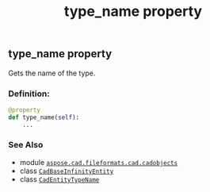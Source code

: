 ﻿---
title: type_name property
second_title: Aspose.CAD for Python via .NET API References
description: 
type: docs
weight: 460
url: /python-net/aspose.cad.fileformats.cad.cadobjects/cadbaseinfinityentity/type_name/
is_root: false
---

## type_name property


Gets the name of the type.
### Definition:
```python
@property
def type_name(self):
    ...
```

### See Also
* module [`aspose.cad.fileformats.cad.cadobjects`](../../)
* class [`CadBaseInfinityEntity`](/cad/python-net/aspose.cad.fileformats.cad.cadobjects/cadbaseinfinityentity)
* class [`CadEntityTypeName`](/cad/python-net/aspose.cad.fileformats.cad.cadconsts/cadentitytypename)
